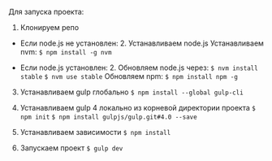 
Для запуска проекта:

  1. Клонируем репо

  - Если node.js не установлен:
    2. Устанавливаем node.js
       Устанавливаем nvm:
        `$ npm install -g nvm`

  - Если node.js установлен:
    2. Обновляем node.js через:
        `$ nvm install stable`
        `$ nvm use stable`
       Обновляем npm:
        `$ npm install npm -g`

  3. Устанавливаем gulp глобально
    `$ npm install --global gulp-cli`

  4. Устанавливаем gulp 4 локально из корневой директории проекта
    `$ npm init`
    `$ npm install gulpjs/gulp.git#4.0 --save`

  5. Устанавливаем зависимости
    `$ npm install`

  6. Запускаем проект
    `$ gulp dev`
